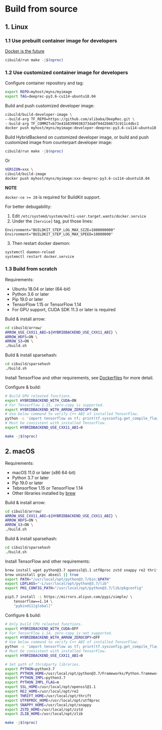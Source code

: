 # Build from source

## 1. Linux

### 1.1 Use prebuilt container image for developers

[Docker is the future](https://docs.docker.com/engine/install/)

```bash
cibuild/run make -j$(nproc)
```

### 1.2 Use customized container image for developers

Configure container repository and tag:

```bash
export REPO=myhost/myns/myimage
export TAG=deeprec-py3.6-cu114-ubuntu18.04
```

Build and push customized developer image:

```bash
cibuild/build-developer-image \
--build-arg TF_REPO=https://github.com/alibaba/DeepRec.git \
--build-arg TF_COMMIT=b73e41b8399038373da0f94d204673c911c4dbc1
docker push myhost/myns/myimage:developer-deeprec-py3.6-cu114-ubuntu18.04
```

Build HybridBackend on customized developer image, or build and push customized
image from counterpart developer image:

```bash
cibuild/run make -j$(nproc)
```

Or

```bash
VERSION=xxx \
cibuild/build-image
docker push myhost/myns/myimage:xxx-deeprec-py3.6-cu114-ubuntu18.04
```

**NOTE**

`docker-ce >= 20` is required for BuildKit support.

For better debugability:

1. Edit `/etc/systemd/system/multi-user.target.wants/docker.service`
2. Under the `[Service]` tag, put those lines:

```
Environment="BUILDKIT_STEP_LOG_MAX_SIZE=1000000000"
Environment="BUILDKIT_STEP_LOG_MAX_SPEED=10000000"
```

3. Then restart docker daemon:

```bash
systemctl daemon-reload
systemctl restart docker.service
```

### 1.3 Build from scratch

Requirements:

- Ubuntu 18.04 or later (64-bit)
- Python 3.6 or later
- Pip 19.0 or later
- TensorFlow 1.15 or TensorFlow 1.14
- For GPU support, CUDA SDK 11.3 or later is required

Build & install arrow:

```bash
cd cibuild/arrow/
ARROW_USE_CXX11_ABI=${HYBRIDBACKEND_USE_CXX11_ABI} \
ARROW_HDFS=ON \
ARROW_S3=ON \
./build.sh
```

Build & install sparsehash:

```bash
cd cibuild/sparsehash
./build.sh
```

Install TensorFlow and other requirements, see
[Dockerfiles](cibuild/dockerfiles/) for more detail.

Configure & build:

```bash
# Build GPU releated functions.
export HYBRIDBACKEND_WITH_CUDA=ON
# For TensorFlow 1.15, zero-copy is supported.
export HYBRIDBACKEND_WITH_ARROW_ZEROCOPY=ON
# Use below command to verify C++ ABI of installed TensorFlow.
python -c 'import tensorflow as tf; print(tf.sysconfig.get_compile_flags())'
# Must be consistent with installed TensorFlow.
export HYBRIDBACKEND_USE_CXX11_ABI=0

make -j$(nproc)
```

## 2. macOS

Requirements:

- macOS 11.0 or later (x86 64-bit)
- Python 3.7 or later
- Pip 19.0 or later
- Tebnsorflow 1.15 or TensorFlow 1.14
- Other libraries installed by [brew](https://brew.sh/)

Build & install arrow:

```bash
cd cibuild/arrow/
ARROW_USE_CXX11_ABI=${HYBRIDBACKEND_USE_CXX11_ABI} \
ARROW_HDFS=ON \
ARROW_S3=ON \
./build.sh
```

Build & install sparsehash:

```bash
cd cibuild/sparsehash
./build.sh
```

Install TensorFlow and other requirements:

```bash
brew install wget python@3.7 openssl@1.1 utf8proc zstd snappy re2 thrift zlib
brew uninstall grpc abseil || true
export PATH="/usr/local/opt/python@3.7/bin:$PATH"
export LDFLAGS="-L/usr/local/opt/python@3.7/lib"
export PKG_CONFIG_PATH="/usr/local/opt/python@3.7/lib/pkgconfig"

pip3.7 install -i https://mirrors.aliyun.com/pypi/simple/ \
    tensorflow==1.14 \
    "pybind11[global]"
```

Configure & build:

```bash
# Only build CPU releated functions.
export HYBRIDBACKEND_WITH_CUDA=OFF
# For TensorFlow 1.14, zero-copy is not supported.
export HYBRIDBACKEND_WITH_ARROW_ZEROCOPY=OFF
# Use below command to verify C++ ABI of installed TensorFlow.
python -c 'import tensorflow as tf; print(tf.sysconfig.get_compile_flags())'
# Must be consistent with installed TensorFlow.
export HYBRIDBACKEND_USE_CXX11_ABI=0

# Set path of thridparty libraries.
export PYTHON=python3.7
export PYTHON_HOME=/usr/local/opt/python@3.7/Frameworks/Python.framework/Versions/Current
export PYTHON_IMPL=python3.7
export PYTHON_IMPL_FLAG=m
export SSL_HOME=/usr/local/opt/openssl@1.1
export RE2_HOME=/usr/local/opt/re2
export THRIFT_HOME=/usr/local/opt/thrift
export UTF8PROC_HOME=/usr/local/opt/utf8proc
export SNAPPY_HOME=/usr/local/opt/snappy
export ZSTD_HOME=/usr/local/opt/zstd
export ZLIB_HOME=/usr/local/opt/zlib

make -j$(nproc)
```

